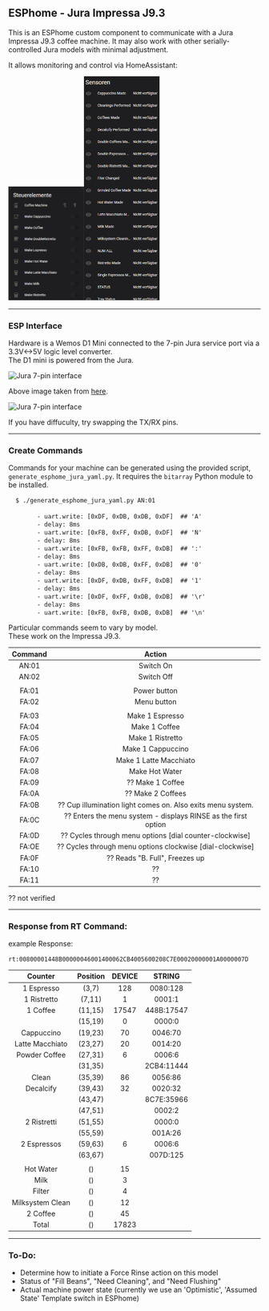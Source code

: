 ## ESPhome - Jura Impressa J9.3
This is an ESPhome custom component to communicate with a Jura Impressa J9.3 coffee machine.  It may also work with other serially-controlled Jura models with minimal adjustment.

It allows monitoring and control via HomeAssistant:

<img src="images/controlelements.png" alt="drawing" width=30%/><img src="images/sensors.png" alt="drawing" width=30%/>

***

### ESP Interface
Hardware is a Wemos D1 Mini connected to the 7-pin Jura service port via a 3.3V<->5V logic level converter.\
The D1 mini is powered from the Jura.

<img src="images/seven-pin-interface.jpg" alt="Jura 7-pin interface">

Above image taken from [here](https://community.home-assistant.io/t/control-your-jura-coffee-machine/26604).

<img src="images/connection-diagram.png" alt="Jura 7-pin interface">

If you have diffuculty, try swapping the TX/RX pins.

***

### Create Commands
Commands for your machine can be generated using the provided script, `generate_esphome_jura_yaml.py`.  It requires the `bitarray` Python module to be installed.

      $ ./generate_esphome_jura_yaml.py AN:01

            - uart.write: [0xDF, 0xDB, 0xDB, 0xDF]  ## 'A'
            - delay: 8ms
            - uart.write: [0xFB, 0xFF, 0xDB, 0xDF]  ## 'N'
            - delay: 8ms
            - uart.write: [0xFB, 0xFB, 0xFF, 0xDB]  ## ':'
            - delay: 8ms
            - uart.write: [0xDB, 0xDB, 0xFF, 0xDB]  ## '0'
            - delay: 8ms
            - uart.write: [0xDF, 0xDB, 0xFF, 0xDB]  ## '1'
            - delay: 8ms
            - uart.write: [0xDF, 0xFF, 0xDB, 0xDB]  ## '\r'
            - delay: 8ms
            - uart.write: [0xFB, 0xFB, 0xDB, 0xDB]  ## '\n'

Particular commands seem to vary by model.\
These work on the Impressa J9.3.

|Command | Action|
| :---: | :---: |
|AN:01 | Switch On|   
|AN:02 | Switch Off|   
|||   
|FA:01 | Power button|    
|FA:02 | Menu button|    
|||
|FA:03 | Make 1 Espresso|    
|FA:04 | Make 1 Coffee|    
|FA:05 | Make 1 Ristretto|    
|FA:06 | Make 1 Cappuccino|    
|FA:07 | Make 1 Latte Macchiato|    
|FA:08 | Make Hot Water|     
|FA:09 | ?? Make 1 Coffee|        
|FA:0A | ?? Make 2 Coffees|    
|FA:0B | ?? Cup illumination light comes on. Also exits menu system.|     
|FA:0C | ?? Enters the menu system - displays RINSE as the first option|       
|FA:0D | ?? Cycles through menu options [dial counter-clockwise]|    
|FA:OE | ?? Cycles through menu options clockwise [dial-clockwise]|     
|FA:0F | ?? Reads "B. Full", Freezes up|     
|FA:10 | ??|    
|FA:11 | ??|    
     

?? not verified   

***

### Response from RT Command:    
    
example Response:
```
rt:00800001448B00000046001400062CB4005600208C7E00020000001A0000007D
```

|Counter|Position| DEVICE |STRING |   
| :---: | :---:  | :---:  | :---: |
|1 Espresso|(3,7)|128|0080:128|  
|1 Ristretto|(7,11)|1|0001:1|   
|1 Coffee|(11,15)|17547|448B:17547|
||(15,19)|0|0000:0|   
|Cappuccino|(19,23)|70|0046:70|    
|Latte Macchiato|(23,27)|20|0014:20|    
|Powder Coffee|(27,31)|6|0006:6|  
||(31,35)||2CB4:11444|
|Clean|(35,39)|86|0056:86|    
|Decalcify|(39,43)|32|0020:32| 
||(43,47)||8C7E:35966|
||(47,51)||0002:2|
|2 Ristretti|(51,55)||0000:0|     
||(55,59)||001A:26|     
|2 Espressos|(59,63)|6|0006:6|    
||(63,67)||007D:125|
|||||    
|Hot Water|()|15||     
|Milk|()|3||     
|Filter|()|4||     
|Milksystem Clean|()|12||     
|2 Coffee|()|45||    
|Total|()|17823||    
     
***  
    
### To-Do:
- Determine how to initiate a Force Rinse action on this model
- Status of "Fill Beans", "Need Cleaning", and "Need Flushing"
- Actual machine power state (currently we use an 'Optimistic', 'Assumed State' Template switch in ESPhome)

